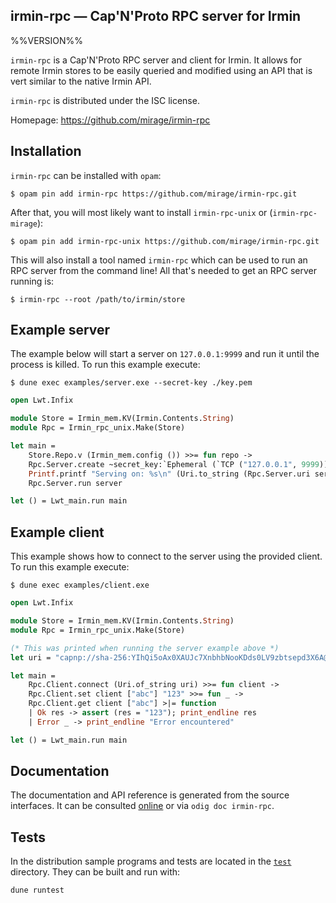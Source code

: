 ## irmin-rpc — Cap'N'Proto RPC server for Irmin

%%VERSION%%

`irmin-rpc` is a Cap'N'Proto RPC server and client for Irmin. It allows for
remote Irmin stores to be easily queried and modified using an API that is vert
similar to the native Irmin API.

`irmin-rpc` is distributed under the ISC license.

Homepage: https://github.com/mirage/irmin-rpc

## Installation

`irmin-rpc` can be installed with `opam`:

```shell
$ opam pin add irmin-rpc https://github.com/mirage/irmin-rpc.git
```

After that, you will most likely want to install `irmin-rpc-unix` or
(`irmin-rpc-mirage`):

```shell
$ opam pin add irmin-rpc-unix https://github.com/mirage/irmin-rpc.git
```

This will also install a tool named `irmin-rpc` which can be used to run an RPC
server from the command line! All that's needed to get an RPC server running is:

```shell
$ irmin-rpc --root /path/to/irmin/store
```

## Example server

The example below will start a server on `127.0.0.1:9999` and run it until the
process is killed. To run this example execute:

```shell
$ dune exec examples/server.exe --secret-key ./key.pem
```

```ocaml
open Lwt.Infix

module Store = Irmin_mem.KV(Irmin.Contents.String)
module Rpc = Irmin_rpc_unix.Make(Store)

let main =
    Store.Repo.v (Irmin_mem.config ()) >>= fun repo ->
    Rpc.Server.create ~secret_key:`Ephemeral (`TCP ("127.0.0.1", 9999)) repo >>= fun server ->
    Printf.printf "Serving on: %s\n" (Uri.to_string (Rpc.Server.uri server));
    Rpc.Server.run server

let () = Lwt_main.run main
```

## Example client

This example shows how to connect to the server using the provided client. To
run this example execute:

```shell
$ dune exec examples/client.exe
```

```ocaml
open Lwt.Infix

module Store = Irmin_mem.KV(Irmin.Contents.String)
module Rpc = Irmin_rpc_unix.Make(Store)

(* This was printed when running the server example above *)
let uri = "capnp://sha-256:YIhQi5oAx0XAUJc7XnbhbNooKDds0LV9zbtsepd3X6A@127.0.0.1:9999/WUNVqiE4hrUdV6GvTvnKq6yg-8xVvJmILcLlwPUVldo"

let main =
    Rpc.Client.connect (Uri.of_string uri) >>= fun client ->
    Rpc.Client.set client ["abc"] "123" >>= fun _ ->
    Rpc.Client.get client ["abc"] >|= function
    | Ok res -> assert (res = "123"); print_endline res
    | Error _ -> print_endline "Error encountered"

let () = Lwt_main.run main
```

## Documentation

The documentation and API reference is generated from the source interfaces. It
can be consulted [online][doc] or via `odig doc irmin-rpc`.

[doc]: https://mirage.github.io/irmin-rpc/doc

## Tests

In the distribution sample programs and tests are located in the [`test`](test)
directory. They can be built and run with:

    dune runtest
